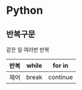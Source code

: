 # Python

## 반복구문

같은 일 여러번 반복

| 반복 | while | for    in |
| ---- | ----- | --------- |
| 제어 | break | continue  |